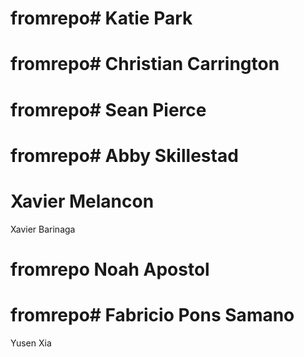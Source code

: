 
# fromrepo# Katie Park


# fromrepo# Christian Carrington


# fromrepo# Sean Pierce


# fromrepo# Abby Skillestad

# Xavier Melancon

Xavier Barinaga

# fromrepo Noah Apostol

# fromrepo# Fabricio Pons Samano

Yusen Xia

